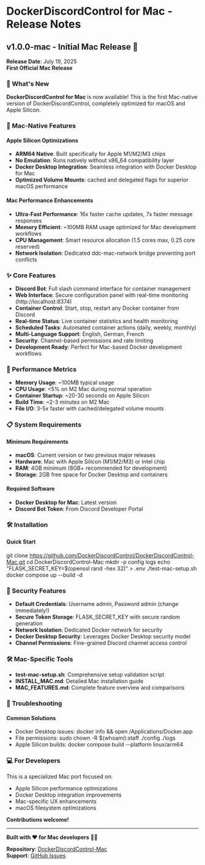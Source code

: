 # DockerDiscordControl for Mac - Release Notes

## v1.0.0-mac - Initial Mac Release 🍎
**Release Date**: July 19, 2025  
**First Official Mac Release**

### 🎉 What's New

**DockerDiscordControl for Mac** is now available! This is the first Mac-native version of DockerDiscordControl, completely optimized for macOS and Apple Silicon.

### 🍎 Mac-Native Features

#### Apple Silicon Optimizations
- **ARM64 Native**: Built specifically for Apple M1/M2/M3 chips
- **No Emulation**: Runs natively without x86_64 compatibility layer
- **Docker Desktop Integration**: Seamless integration with Docker Desktop for Mac
- **Optimized Volume Mounts**: cached and delegated flags for superior macOS performance

#### Mac Performance Enhancements
- **Ultra-Fast Performance**: 16x faster cache updates, 7x faster message responses
- **Memory Efficient**: ~100MB RAM usage optimized for Mac development workflows
- **CPU Management**: Smart resource allocation (1.5 cores max, 0.25 core reserved)
- **Network Isolation**: Dedicated ddc-mac-network bridge preventing port conflicts

### ✨ Core Features

- **Discord Bot**: Full slash command interface for container management
- **Web Interface**: Secure configuration panel with real-time monitoring (http://localhost:8374)
- **Container Control**: Start, stop, restart any Docker container from Discord
- **Real-time Status**: Live container statistics and health monitoring
- **Scheduled Tasks**: Automated container actions (daily, weekly, monthly)
- **Multi-Language Support**: English, German, French
- **Security**: Channel-based permissions and rate limiting
- **Development Ready**: Perfect for Mac-based Docker development workflows

### 🚀 Performance Metrics

- **Memory Usage**: ~100MB typical usage
- **CPU Usage**: <5% on M2 Mac during normal operation
- **Container Startup**: ~20-30 seconds on Apple Silicon
- **Build Time**: ~2-3 minutes on M2 Mac
- **File I/O**: 3-5x faster with cached/delegated volume mounts

### 📋 System Requirements

#### Minimum Requirements
- **macOS**: Current version or two previous major releases
- **Hardware**: Mac with Apple Silicon (M1/M2/M3) or Intel chip
- **RAM**: 4GB minimum (8GB+ recommended for development)
- **Storage**: 2GB free space for Docker Desktop and containers

#### Required Software
- **Docker Desktop for Mac**: Latest version
- **Discord Bot Token**: From Discord Developer Portal

### 🛠️ Installation

#### Quick Start
git clone https://github.com/DockerDiscordControl/DockerDiscordControl-Mac.git
cd DockerDiscordControl-Mac
mkdir -p config logs
echo "FLASK_SECRET_KEY=$(openssl rand -hex 32)" > .env
./test-mac-setup.sh
docker compose up --build -d

### 🔐 Security Features

- **Default Credentials**: Username admin, Password admin (change immediately!)
- **Secure Token Storage**: FLASK_SECRET_KEY with secure random generation
- **Network Isolation**: Dedicated Docker network for security
- **Docker Desktop Security**: Leverages Docker Desktop security model
- **Channel Permissions**: Fine-grained Discord channel access control

### 🛠️ Mac-Specific Tools

- **test-mac-setup.sh**: Comprehensive setup validation script
- **INSTALL_MAC.md**: Detailed Mac installation guide
- **MAC_FEATURES.md**: Complete feature overview and comparisons

### 🐛 Troubleshooting

#### Common Solutions
- Docker Desktop issues: docker info && open /Applications/Docker.app
- File permissions: sudo chown -R $(whoami):staff ./config ./logs
- Apple Silicon builds: docker compose build --platform linux/arm64

### 💻 For Developers

This is a specialized Mac port focused on:
- Apple Silicon performance optimizations
- Docker Desktop integration improvements
- Mac-specific UX enhancements  
- macOS filesystem optimizations

**Contributions welcome!**

---

**Built with ❤️ for Mac developers** 🍎🐳

**Repository**: [DockerDiscordControl-Mac](https://github.com/DockerDiscordControl/DockerDiscordControl-Mac)  
**Support**: [GitHub Issues](https://github.com/DockerDiscordControl/DockerDiscordControl-Mac/issues)
